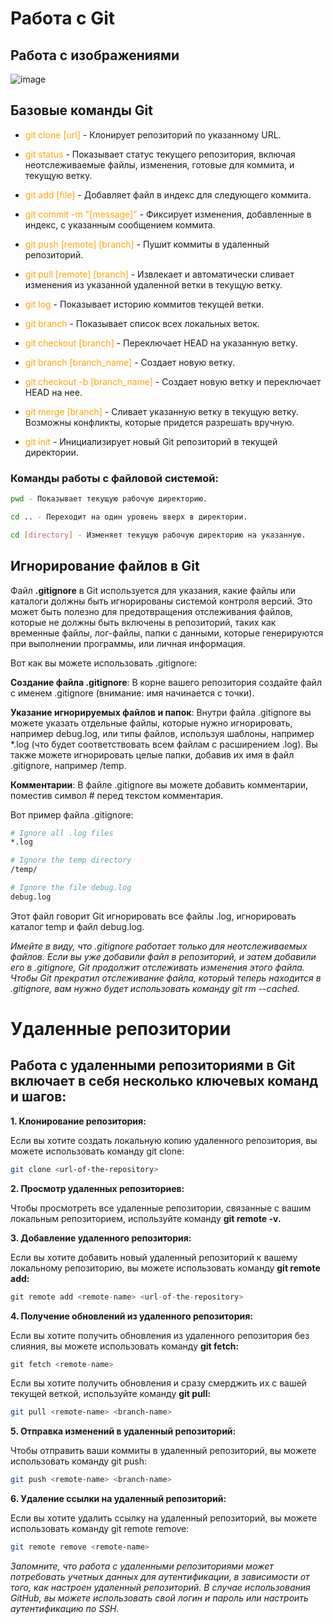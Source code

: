 # Работа с Git

## Работа с изображениями
![image](git_mem.jpg)

## Базовые команды Git

- <span style="color:orange">git clone [url]</span> - Клонирует репозиторий по указанному URL.

- <span style="color:orange">git status</span> - Показывает статус текущего репозитория, включая неотслеживаемые файлы, изменения, готовые для коммита, и текущую ветку.

- <span style="color:orange">git add [file]</span> - Добавляет файл в индекс для следующего коммита.

- <span style="color:orange">git commit -m "[message]"</span> - Фиксирует изменения, добавленные в индекс, с указанным сообщением коммита.

- <span style="color:orange">git push [remote] [branch]</span> - Пушит коммиты в удаленный репозиторий.

- <span style="color:orange">git pull [remote] [branch]</span> - Извлекает и автоматически сливает изменения из указанной удаленной ветки в текущую ветку.

- <span style="color:orange">git log</span> - Показывает историю коммитов текущей ветки.

- <span style="color:orange">git branch</span> - Показывает список всех локальных веток.

- <span style="color:orange">git checkout [branch]</span> - Переключает HEAD на указанную ветку.

- <span style="color:orange">git branch [branch_name]</span> - Создает новую ветку.

- <span style="color:orange">git checkout -b [branch_name]</span> - Создает новую ветку и переключает HEAD на нее.

- <span style="color:orange">git merge [branch]</span> - Сливает указанную ветку в текущую ветку. Возможны конфликты, которые придется разрешать вручную.

- <span style="color:orange">git init</span> - Инициализирует новый Git репозиторий в текущей директории.


### Команды работы с файловой системой:

```bash
pwd - Показывает текущую рабочую директорию.

cd .. - Переходит на один уровень вверх в директории.

cd [directory] - Изменяет текущую рабочую директорию на указанную.
```

## Игнорирование файлов в Git

Файл **.gitignore** в Git используется для указания, какие файлы или каталоги должны быть игнорированы системой контроля версий. Это может быть полезно для предотвращения отслеживания файлов, которые не должны быть включены в репозиторий, таких как временные файлы, лог-файлы, папки с данными, которые генерируются при выполнении программы, или личная информация.

Вот как вы можете использовать .gitignore:

**Создание файла .gitignore**: В корне вашего репозитория создайте файл с именем .gitignore (внимание: имя начинается с точки).

**Указание игнорируемых файлов и папок**: Внутри файла .gitignore вы можете указать отдельные файлы, которые нужно игнорировать, например debug.log, или типы файлов, используя шаблоны, например *.log (что будет соответствовать всем файлам с расширением .log). Вы также можете игнорировать целые папки, добавив их имя в файл .gitignore, например /temp.

**Комментарии**: В файле .gitignore вы можете добавить комментарии, поместив символ # перед текстом комментария.

Вот пример файла .gitignore:

```bash
# Ignore all .log files
*.log

# Ignore the temp directory
/temp/

# Ignore the file debug.log
debug.log
```

Этот файл говорит Git игнорировать все файлы .log, игнорировать каталог temp и файл debug.log.

*Имейте в виду, что .gitignore работает только для неотслеживаемых файлов. Если вы уже добавили файл в репозиторий, и затем добавили его в .gitignore, Git продолжит отслеживать изменения этого файла. Чтобы Git прекратил отслеживание файла, который теперь находится в .gitignore, вам нужно будет использовать команду git rm --cached.*

# Удаленные репозитории

## Работа с удаленными репозиториями в Git включает в себя несколько ключевых команд и шагов:


**1. Клонирование репозитория:**

Если вы хотите создать локальную копию удаленного репозитория, вы можете использовать команду git clone:

```bash
git clone <url-of-the-repository>
```

**2. Просмотр удаленных репозиториев:**

Чтобы просмотреть все удаленные репозитории, связанные с вашим локальным репозиторием, используйте команду **git remote -v.**

**3. Добавление удаленного репозитория:**

Если вы хотите добавить новый удаленный репозиторий к вашему локальному репозиторию, вы можете использовать команду **git remote add:**

```php
git remote add <remote-name> <url-of-the-repository>
```

**4. Получение обновлений из удаленного репозитория:**

Если вы хотите получить обновления из удаленного репозитория без слияния, вы можете использовать команду **git fetch:**

```php
git fetch <remote-name>
```

Если вы хотите получить обновления и сразу смерджить их с вашей текущей веткой, используйте команду **git pull:**

```bash
git pull <remote-name> <branch-name>
```
**5. Отправка изменений в удаленный репозиторий:**

Чтобы отправить ваши коммиты в удаленный репозиторий, вы можете использовать команду git push:

```bash
git push <remote-name> <branch-name>
```

**6. Удаление ссылки на удаленный репозиторий:**

Если вы хотите удалить ссылку на удаленный репозиторий, вы можете использовать команду git remote remove:

```bash
git remote remove <remote-name>
```

*Запомните, что работа с удаленными репозиториями может потребовать учетных данных для аутентификации, в зависимости от того, как настроен удаленный репозиторий. В случае использования GitHub, вы можете использовать свой логин и пароль или настроить аутентификацию по SSH.*